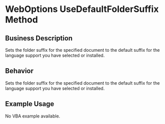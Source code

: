 # WebOptions UseDefaultFolderSuffix Method

## Business Description
Sets the folder suffix for the specified document to the default suffix for the language support you have selected or installed.

## Behavior
Sets the folder suffix for the specified document to the default suffix for the language support you have selected or installed.

## Example Usage
No VBA example available.